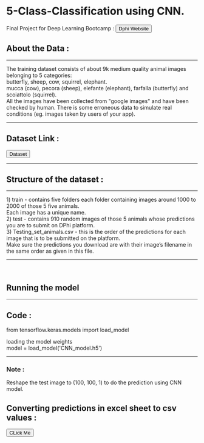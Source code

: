 # 5-Class-Classification using CNN.
Final Project for Deep Learning Bootcamp :  <a href = "https://www.dphi.tech" > <button> Dphi Website </button> </a>
<h2>About the Data : </h2>
<hr>
The training dataset consists of about 9k medium quality animal images belonging to 5 categories: <br>
butterfly, sheep, cow, squirrel, elephant. <br>
mucca (cow), pecora (sheep), elefante (elephant), farfalla (butterfly) and scoiattolo (squirrel). <br>
All the images have been collected from "google images" and have been checked by human. There is some erroneous data to simulate real conditions (eg. images taken by users of your app).
<hr>
<h2>Dataset Link : </h2> <a href = "https://drive.google.com/file/d/176E-pLhoxTgWsJ3MeoJQV_GXczIA6g8D/view?usp=sharing"> <button> Dataset </button> </a>
<hr>
<h2>Structure of the dataset : </h2>
<hr>
1) train - contains five folders each folder containing images around 1000 to 2000 of those 5 five animals. <br>
   Each image has a unique name. <br>
2) test - contains 910 random images of those 5 animals whose predictions you are to submit on DPhi platform. <br>
3) Testing_set_animals.csv - this is the order of the predictions for each image that is to be submitted on the platform. <br>
    Make sure the predictions you download are with their image’s filename in the same order as given in this file. <br>
<hr>
<br>
<h2> Running the model </h2>
<hr>
<h2> Code : </h2> 
   from tensorflow.keras.models import load_model <br>

loading the model weights <br>
   model = load_model('CNN_model.h5') <br>

<hr>
<h3> Note : </h3>
   Reshape the test image to (100, 100, 1) to do the prediction using CNN model.
<br>
<h2> Converting predictions in excel sheet to csv values : </h2> <a href = "https://commaquote.azurewebsites.net/"><button>CLick Me </button> </a>



 
